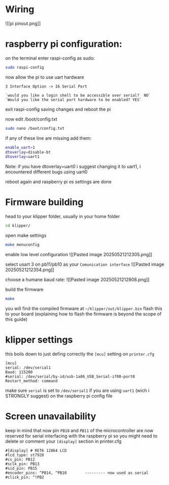 # Wiring

![[pi pinout.png]]
# raspberry pi configuration:

on the terminal enter raspi-config as sudo:
```bash
sudo raspi-config
```
now allow the pi to use uart hardware
```
3 Interface Option -> I6 Serial Port
```
	`would you like a login shell to be accessible over serial?  NO`
	`Would you like the serial port hardware to be enabled? YES`

exit raspi-config saving changes and reboot the pi

now edit /boot/config.txt
```bash
sudo nano /boot/config.txt
```

if any of these line are missing add them:
```bash
enable_uart=1
dtoverlay=disable-bt
dtoverlay=uart1
```
Note: if you have dtoverlay=uart0 i suggest changing it to uart1, i encountered different bugs using uart0

reboot again and raspberry pi os settings are done

# Firmware building

head to your klipper folder, usually in your home folder
```bash
cd klipper/
```

open make settings
```bash
make menuconfig
```

enable low level configuration
![[Pasted image 20250521212305.png]]

select usart 3 on pb11/pb10 as your `Comunication interface`
![[Pasted image 20250521212354.png]]

choose a humane baud rate:
![[Pasted image 20250521212808.png]]

build the firmware
```bash
make
```

you will find the compiled firmware at  `~/klipper/out/klipper.bin` flash this to your board (explaining how to flash the firmware is beyond the scope of this guide)

# klipper settings

this boils down to just defing correctly the `[mcu]` setting on  `printer.cfg`

```config
[mcu]
serial: /dev/serial1
Baud: 115200
#serial: /dev/serial/by-id/usb-1a86_USB_Serial-if00-port0
Restart_method: command
```

make sure `serial` is set to `/dev/serial1` if you are using `uart1` (wich i STRONGLY suggest) on the raspberry pi config file

# Screen unavailability 

keep in mind that now pin `PB10` and `PB11` of the microcontroller are now reserved for serial interfacing with the raspberry pi so you might need to delete or comment your `[display]` section in printer.cfg

```config
#[display] # RET6 12864 LCD
#lcd_type: st7920
#cs_pin: PB12
#sclk_pin: PB13
#sid_pin: PB15
#encoder_pins: ^PB14, ^PB10        --------- now used as serial
#click_pin: ^!PB2 
```
